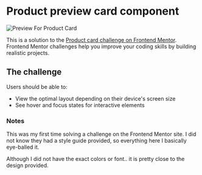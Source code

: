 # Product preview card component 

![Preview For Product Card](./design/desktop-preview.jpeg)


This is a solution to the [Product card challenge on Frontend Mentor](https://www.frontendmentor.io/challenges/product-preview-card-component-GO7UmttRfa). 
Frontend Mentor challenges help you improve your coding skills by building realistic projects. 


## The challenge

Users should be able to:

- View the optimal layout depending on their device's screen size
- See hover and focus states for interactive elements



### Notes

This was my first time solving a challenge on the Frontend Mentor site. I did not know they had a style guide provided, so everything here I basically eye-balled it.

Although I did not have the exact colors or font.. it is pretty close to the design provided.
